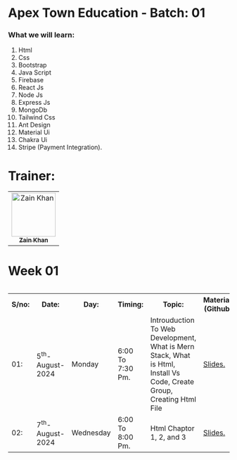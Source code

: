 # Apex Town Education - Batch: 01

### What we will learn:

<ol>
        <li>Html</li>
        <li>Css</li>
        <li>Bootstrap</li>
        <li>Java Script</li>
        <li>Firebase</li>
        <li>React Js</li>
        <li>Node Js</li>
        <li>Express Js</li>
        <li>MongoDb</li>
        <li>Tailwind Css</li>
        <li>Ant Design</li>
        <li>Material Ui</li>
        <li>Chakra Ui</li>
        <li>Stripe (Payment Integration).</li>
</ol>



# Trainer:

<table >
    <tbody>
        <tr>
            <td align="center">
                <a href="https://github.com/Zainkhan25">
                    <img src="https://avatars.githubusercontent.com/u/121414309?v=4" width="100px;" alt="Zain Khan"/>
                    <br />
                    <sub><b>Zain Khan</b></sub>
                </a> 
            </td>
        </tr> 
</tbody>
<table>

# Week 01
<table>
    <tbody>
     <tr>
        <th>S/no: </th>
        <th>Date: </th>
        <th>Day: </th>
        <th>Timing: </th>
        <th>Topic: </th>
        <th>Material: (Github)</th>
        <th>Trainer</th>
     </tr>
     <tr>
        <td>01: </td>
        <td>5<sup>th</sup>-August-2024</td>
        <td>Monday</td>
        <td>6:00 To 7:30 Pm.</td>
        <td>Introuduction To Web Development, What is Mern Stack, What is Html, Install Vs Code, Create Group, Creating Html File</td>
        <td><a href="https://github.com/ZAINKHAN25/Apex-Town-Learning-B-01/blob/main/Html%20%26%20Css/Slides/First%20Class%20(Introduction%20To%20Course).pdf">Slides.</a></td>
        <td><a href="https://github.com/Zainkhan25">Zain Khan.</a></td>
     </tr>
     <tr>
        <td>02: </td>
        <td>7<sup>th</sup>-August-2024</td>
        <td>Wednesday</td>
        <td>6:00 To 8:00 Pm.</td>
        <td>Html Chaptor 1, 2, and 3</td>
        <td><a href="https://github.com/ZAINKHAN25/Apex-Town-Learning-B-01/blob/main/Html%20%26%20Css/Slides/First%20Class%20(Introduction%20To%20Course).pdf">Slides.</a></td>
        <td><a href="https://github.com/Zainkhan25">Zain Khan.</a></td>
     </tr>
</tbody>
<table>
